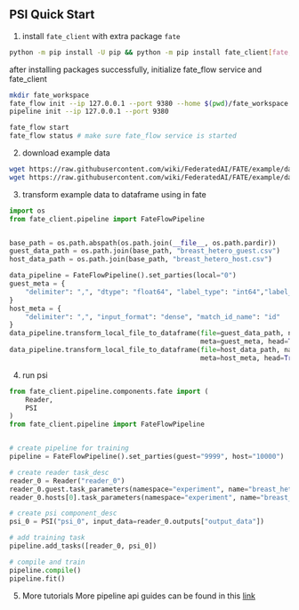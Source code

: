 ## PSI Quick Start

1. install `fate_client` with extra package `fate`  

```sh
python -m pip install -U pip && python -m pip install fate_client[fate,fate_flow]==2.2.0
```
after installing packages successfully, initialize fate_flow service and fate_client

```sh
mkdir fate_workspace
fate_flow init --ip 127.0.0.1 --port 9380 --home $(pwd)/fate_workspace
pipeline init --ip 127.0.0.1 --port 9380

fate_flow start
fate_flow status # make sure fate_flow service is started
```


2.  download example data

```sh
wget https://raw.githubusercontent.com/wiki/FederatedAI/FATE/example/data/breast_hetero_guest.csv && \
wget https://raw.githubusercontent.com/wiki/FederatedAI/FATE/example/data/breast_hetero_host.csv
```

3. transform example data to dataframe using in fate
```python
import os
from fate_client.pipeline import FateFlowPipeline


base_path = os.path.abspath(os.path.join(__file__, os.path.pardir))
guest_data_path = os.path.join(base_path, "breast_hetero_guest.csv")
host_data_path = os.path.join(base_path, "breast_hetero_host.csv")

data_pipeline = FateFlowPipeline().set_parties(local="0")
guest_meta = {
    "delimiter": ",", "dtype": "float64", "label_type": "int64","label_name": "y", "match_id_name": "id"
}
host_meta = {
    "delimiter": ",", "input_format": "dense", "match_id_name": "id"
}
data_pipeline.transform_local_file_to_dataframe(file=guest_data_path, namespace="experiment", name="breast_hetero_guest",
                                                meta=guest_meta, head=True, extend_sid=True)
data_pipeline.transform_local_file_to_dataframe(file=host_data_path, namespace="experiment", name="breast_hetero_host",
                                                meta=host_meta, head=True, extend_sid=True)
```
4. run psi 

```python
from fate_client.pipeline.components.fate import (
    Reader,
    PSI
)
from fate_client.pipeline import FateFlowPipeline


# create pipeline for training
pipeline = FateFlowPipeline().set_parties(guest="9999", host="10000")

# create reader task_desc
reader_0 = Reader("reader_0")
reader_0.guest.task_parameters(namespace="experiment", name="breast_hetero_guest")
reader_0.hosts[0].task_parameters(namespace="experiment", name="breast_hetero_host")

# create psi component_desc
psi_0 = PSI("psi_0", input_data=reader_0.outputs["output_data"])

# add training task
pipeline.add_tasks([reader_0, psi_0])

# compile and train
pipeline.compile()
pipeline.fit()

```

5. More tutorials
More pipeline api guides can be found in this [link](https://github.com/FederatedAI/FATE-Client/blob/main/doc/pipeline.md)
